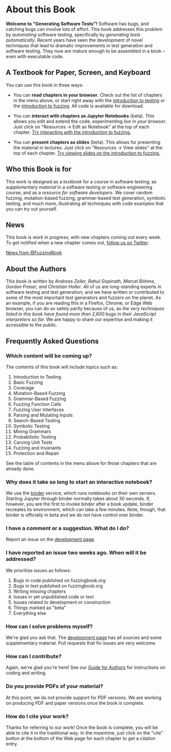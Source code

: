 
# About this Book

__Welcome to "Generating Software Tests"!__ 
Software has bugs, and catching bugs can involve lots of effort.  This book addresses this problem by _automating_ software testing, specifically by _generating tests automatically_.  Recent years have seen the development of novel techniques that lead to dramatic improvements in test generation and software testing.  They now are mature enough to be assembled in a book – even with executable code. 

## A Textbook for Paper, Screen, and Keyboard

You can use this book in three ways:

* You can __read chapters in your browser__.  Check out the list of chapters in the menu above, or start right away with the 
<a href="https://www.fuzzingbook.org/html/Intro_Testing.html" target=_blank>introduction to testing</a> or the
<a href="https://www.fuzzingbook.org/html/Basic_Fuzzing.html" target=_blank>introduction to fuzzing</a>.  All code is available for download.

* You can __interact with chapters as Jupyter Notebooks__ (beta).  This allows you edit and extend the code, experimenting _live in your browser._  Just click on "Resources → Edit as Notebook" at the top of each chapter. <a href="https://mybinder.org/v2/gh/uds-se/fuzzingbook/master?filepath=notebooks/Basic_Fuzzing.ipynb" target=_blank>Try interacting with the introduction to fuzzing.</a>

* You can __present chapters as slides__ (beta).  This allows for presenting the material in lectures.  Just click on "Resources → View slides" at the top of each chapter. <a href="https://www.fuzzingbook.org/slides/Basic_Fuzzing.slides.html" target=_blank>Try viewing slides on the introduction to fuzzing.</a>

## Who this Book is for

This work is designed as a _textbook_ for a course in software testing; as _supplementary material_ in a software testing or software engineering course; and as a _resource for software developers_. We cover random fuzzing, mutation-based fuzzing, grammar-based test generation, symbolic testing, and much more, illustrating all techniques with code examples that you can try out yourself.

## News

This book is _work in progress,_ with new chapters coming out every week.  To get notified when a new chapter comes out, <a href="https://twitter.com/FuzzingBook?ref_src=twsrc%5Etfw" data-show-count="false">follow us on Twitter</a>.

<a class="twitter-timeline" href="https://twitter.com/FuzzingBook?ref_src=twsrc%5Etfw">News from @FuzzingBook</a> <script async src="https://platform.twitter.com/widgets.js" charset="utf-8"></script>


## About the Authors

This book is written by _Andreas Zeller, Rahul Gopinath, Marcel Böhme, Gordon Fraser, and Christian Holler_.  All of us are long-standing experts in software testing and test generation; and we have written or contributed to some of the most important test generators and fuzzers on the planet.  As an example, if you are reading this in a Firefox, Chrome, or Edge Web browser, you can do so safely partly because of us, as _the very techniques listed in this book have found more than 2,600 bugs in their JavaScript interpreters so far._  We are happy to share our expertise and making it accessible to the public.

## Frequently Asked Questions

### Which content will be coming up?

The contents of this book will include topics such as:

1. Introduction to Testing
2. Basic Fuzzing
3. Coverage
4. Mutation-Based Fuzzing
5. Grammar-Based Fuzzing
6. Fuzzing Function Calls
7. Fuzzing User Interfaces
8. Parsing and Mutating Inputs
9. Search-Based Testing
10. Symbolic Testing
11. Mining Grammars
12. Probabilistic Testing
13. Carving Unit Tests
14. Fuzzing and Invariants
15. Protection and Repair

See the table of contents in the menu above for those chapters that are already done.

### Why does it take so long to start an interactive notebook?

We use the [binder](https://mybinder.org) service, which runs notebooks on their own servers.  Starting Jupyter through binder normally takes about 30 seconds. If, however, you are the first to invoke binder after a book update, binder recreates its environment, which can take a few minutes.  Note, though, that binder is officially in beta and we do not have control over binder.

### I have a comment or a suggestion.  What do I do?

Report an issue on the [development page](https://github.com/uds-se/fuzzingbook/issues).

### I have reported an issue two weeks ago.  When will it be addressed?

We prioritize issues as follows:

1. Bugs in code published on fuzzingbook.org
2. Bugs in text published on fuzzingbook.org
3. Writing missing chapters
4. Issues in yet unpublished code or text
5. Issues related to development or construction
6. Things marked as "beta"
7. Everything else

### How can I solve problems myself?

We're glad you ask that.  The [development page](https://github.com/uds-se/fuzzingbook/) has all sources and some supplementary material.  Pull requests that fix issues are very welcome.

### How can I contribute?

Again, we're glad you're here!  See our [Guide for Authors](http://www.fuzzingbook.org/Guide_for_Authors.html) for instructions on coding and writing.

### Do you provide PDFs of your material?

At this point, we do not provide support for PDF versions.  We are working on producing PDF and paper versions once the book is complete.

### How do I cite your work?

Thanks for referring to our work!  Once the book is complete, you will be able to cite it in the traditional way.  In the meantime, just click on the "cite" button at the bottom of the Web page for each chapter to get a citation entry.
